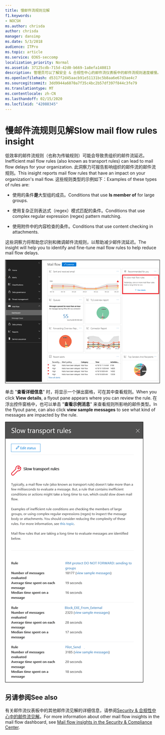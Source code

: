 ```yaml
---
title: 慢邮件流规则见解
f1.keywords:
- NOCSH
ms.author: chrisda
author: chrisda
manager: dansimp
ms.date: 5/3/2018
audience: ITPro
ms.topic: article
ms.service: O365-seccomp
localization_priority: Normal
ms.assetid: 37125cdb-715d-42d0-b669-1a8efa140813
description: 管理员可以了解安全 & 合规性中心的邮件流仪表板中的邮件流规则速度缓慢。
ms.openlocfilehash: d5317f2d45aacb91e51131bc5b8aa6e67d3ae4c7
ms.sourcegitcommit: 3dd9944a6070a7f35c4bc2b57df397f844c3fe79
ms.translationtype: MT
ms.contentlocale: zh-CN
ms.lasthandoff: 02/15/2020
ms.locfileid: "42088345"
---
```

# <a name="slow-mail-flow-rules-insight"></a><span data-ttu-id="a010f-103">慢邮件流规则见解</span><span class="sxs-lookup"><span data-stu-id="a010f-103">Slow mail flow rules insight</span></span>

<span data-ttu-id="a010f-104">低效率的邮件流规则（也称为传输规则）可能会导致贵组织的邮件流延迟。</span><span class="sxs-lookup"><span data-stu-id="a010f-104">Inefficient mail flow rules (also known as transport rules) can lead to mail flow delays for your organization.</span></span> <span data-ttu-id="a010f-105">此洞察力可报告影响组织的邮件流的邮件流规则。</span><span class="sxs-lookup"><span data-stu-id="a010f-105">This insight reports mail flow rules that have an impact on your organization's mail flow.</span></span> <span data-ttu-id="a010f-106">这些规则类型的示例如下：</span><span class="sxs-lookup"><span data-stu-id="a010f-106">Examples of these types of rules are:</span></span>

- <span data-ttu-id="a010f-107">使用的条件**是**大型组的成员。</span><span class="sxs-lookup"><span data-stu-id="a010f-107">Conditions that use **Is member of** for large groups.</span></span>

- <span data-ttu-id="a010f-108">使用复杂正则表达式（regex）模式匹配的条件。</span><span class="sxs-lookup"><span data-stu-id="a010f-108">Conditions that use complex regular expression (regex) pattern matching.</span></span>

- <span data-ttu-id="a010f-109">使用附件中的内容检查的条件。</span><span class="sxs-lookup"><span data-stu-id="a010f-109">Conditions that use content checking in attachments.</span></span>

<span data-ttu-id="a010f-110">这些洞察力将帮助您识别和微调邮件流规则，以帮助减少邮件流延迟。</span><span class="sxs-lookup"><span data-stu-id="a010f-110">The insight will help you to identify and fine-tune mail flow rules to help reduce mail flow delays.</span></span>

![安全 & 合规中心中的邮件流仪表板中的邮件流规则速度较慢](../../media/1dd90faa-f065-4b10-8b47-d35dc127fc26.png)

<span data-ttu-id="a010f-112">单击 "**查看详细信息**" 时，将显示一个弹出窗格，可在其中查看规则。</span><span class="sxs-lookup"><span data-stu-id="a010f-112">When you click **View details**, a flyout pane appears where you can review the rule.</span></span> <span data-ttu-id="a010f-113">在浮出控件窗格中，也可以单击 "**查看示例消息**" 来查看规则所影响的邮件类型。</span><span class="sxs-lookup"><span data-stu-id="a010f-113">In the flyout pane, can also click **view sample messages** to see what kind of messages are impacted by the rule.</span></span>

![在邮件流仪表板中单击慢速邮件流规则中的 "查看详细信息" 后的浮出控件窗格](../../media/2cbd43b7-1f21-4338-a70c-7b50de5c69cd.png)

## <a name="see-also"></a><span data-ttu-id="a010f-115">另请参阅</span><span class="sxs-lookup"><span data-stu-id="a010f-115">See also</span></span>

<span data-ttu-id="a010f-116">有关邮件流仪表板中的其他邮件流见解的详细信息，请参阅[Security & 合规性中心中的邮件流见解](mail-flow-insights-v2.md)。</span><span class="sxs-lookup"><span data-stu-id="a010f-116">For more information about other mail flow insights in the mail flow dashboard, see [Mail flow insights in the Security & Compliance Center](mail-flow-insights-v2.md).</span></span>
